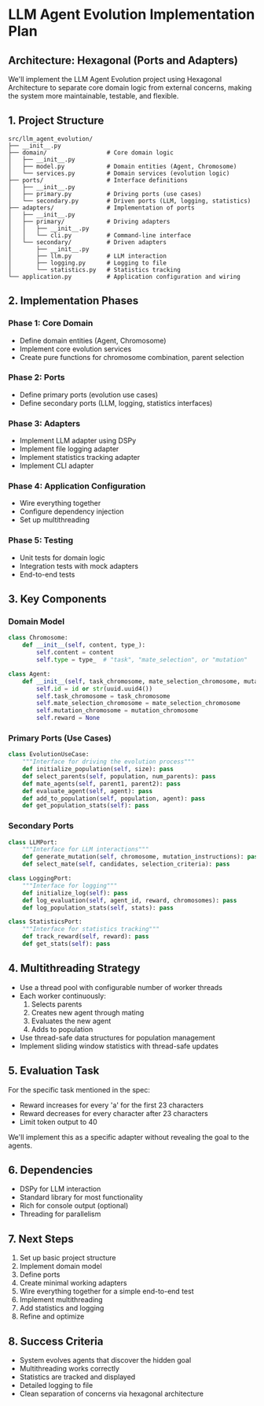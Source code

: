 # LLM Agent Evolution Implementation Plan

## Architecture: Hexagonal (Ports and Adapters)

We'll implement the LLM Agent Evolution project using Hexagonal Architecture to separate core domain logic from external concerns, making the system more maintainable, testable, and flexible.

## 1. Project Structure

```
src/llm_agent_evolution/
├── __init__.py
├── domain/                 # Core domain logic
│   ├── __init__.py
│   ├── model.py            # Domain entities (Agent, Chromosome)
│   └── services.py         # Domain services (evolution logic)
├── ports/                  # Interface definitions
│   ├── __init__.py
│   ├── primary.py          # Driving ports (use cases)
│   └── secondary.py        # Driven ports (LLM, logging, statistics)
├── adapters/               # Implementation of ports
│   ├── __init__.py
│   ├── primary/            # Driving adapters
│   │   ├── __init__.py
│   │   └── cli.py          # Command-line interface
│   └── secondary/          # Driven adapters
│       ├── __init__.py
│       ├── llm.py          # LLM interaction
│       ├── logging.py      # Logging to file
│       └── statistics.py   # Statistics tracking
└── application.py          # Application configuration and wiring
```

## 2. Implementation Phases

### Phase 1: Core Domain
- Define domain entities (Agent, Chromosome)
- Implement core evolution services
- Create pure functions for chromosome combination, parent selection

### Phase 2: Ports
- Define primary ports (evolution use cases)
- Define secondary ports (LLM, logging, statistics interfaces)

### Phase 3: Adapters
- Implement LLM adapter using DSPy
- Implement file logging adapter
- Implement statistics tracking adapter
- Implement CLI adapter

### Phase 4: Application Configuration
- Wire everything together
- Configure dependency injection
- Set up multithreading

### Phase 5: Testing
- Unit tests for domain logic
- Integration tests with mock adapters
- End-to-end tests

## 3. Key Components

### Domain Model

```python
class Chromosome:
    def __init__(self, content, type_):
        self.content = content
        self.type = type_  # "task", "mate_selection", or "mutation"

class Agent:
    def __init__(self, task_chromosome, mate_selection_chromosome, mutation_chromosome, id=None):
        self.id = id or str(uuid.uuid4())
        self.task_chromosome = task_chromosome
        self.mate_selection_chromosome = mate_selection_chromosome
        self.mutation_chromosome = mutation_chromosome
        self.reward = None
```

### Primary Ports (Use Cases)

```python
class EvolutionUseCase:
    """Interface for driving the evolution process"""
    def initialize_population(self, size): pass
    def select_parents(self, population, num_parents): pass
    def mate_agents(self, parent1, parent2): pass
    def evaluate_agent(self, agent): pass
    def add_to_population(self, population, agent): pass
    def get_population_stats(self): pass
```

### Secondary Ports

```python
class LLMPort:
    """Interface for LLM interactions"""
    def generate_mutation(self, chromosome, mutation_instructions): pass
    def select_mate(self, candidates, selection_criteria): pass

class LoggingPort:
    """Interface for logging"""
    def initialize_log(self): pass
    def log_evaluation(self, agent_id, reward, chromosomes): pass
    def log_population_stats(self, stats): pass

class StatisticsPort:
    """Interface for statistics tracking"""
    def track_reward(self, reward): pass
    def get_stats(self): pass
```

## 4. Multithreading Strategy

- Use a thread pool with configurable number of worker threads
- Each worker continuously:
  1. Selects parents
  2. Creates new agent through mating
  3. Evaluates the new agent
  4. Adds to population
- Use thread-safe data structures for population management
- Implement sliding window statistics with thread-safe updates

## 5. Evaluation Task

For the specific task mentioned in the spec:
- Reward increases for every 'a' for the first 23 characters
- Reward decreases for every character after 23 characters
- Limit token output to 40

We'll implement this as a specific adapter without revealing the goal to the agents.

## 6. Dependencies

- DSPy for LLM interaction
- Standard library for most functionality
- Rich for console output (optional)
- Threading for parallelism

## 7. Next Steps

1. Set up basic project structure
2. Implement domain model
3. Define ports
4. Create minimal working adapters
5. Wire everything together for a simple end-to-end test
6. Implement multithreading
7. Add statistics and logging
8. Refine and optimize

## 8. Success Criteria

- System evolves agents that discover the hidden goal
- Multithreading works correctly
- Statistics are tracked and displayed
- Detailed logging to file
- Clean separation of concerns via hexagonal architecture
